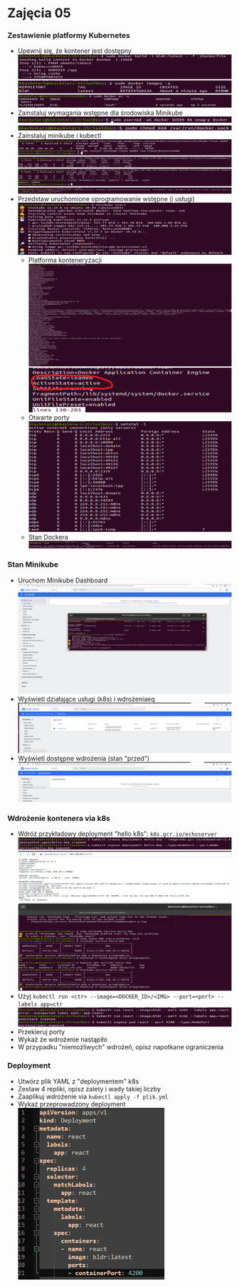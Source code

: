 # Zajęcia 05

### Zestawienie platformy Kubernetes

* Upewnij się, że kontener jest dostępny 
  ![1.png](https://github.com/InzynieriaOprogramowaniaAGH/MDO2022/blob/KK307668/GCL/01/KK307668/lab5/ss/1.png)
  ![2.png](https://github.com/InzynieriaOprogramowaniaAGH/MDO2022/blob/KK307668/GCL/01/KK307668/lab5/ss/2.png)
  ![3.png](https://github.com/InzynieriaOprogramowaniaAGH/MDO2022/blob/KK307668/GCL/01/KK307668/lab5/ss/3.png)
* Zainstaluj wymagania wstępne dla środowiska Minikube
  ![8.png](https://github.com/InzynieriaOprogramowaniaAGH/MDO2022/blob/KK307668/GCL/01/KK307668/lab5/ss/8.png)
  ![18.png](https://github.com/InzynieriaOprogramowaniaAGH/MDO2022/blob/KK307668/GCL/01/KK307668/lab5/ss/18.png)
* Zainstaluj minikube i kubectl
  ![4.png](https://github.com/InzynieriaOprogramowaniaAGH/MDO2022/blob/KK307668/GCL/01/KK307668/lab5/ss/4.png)
  ![5.png](https://github.com/InzynieriaOprogramowaniaAGH/MDO2022/blob/KK307668/GCL/01/KK307668/lab5/ss/5.png)
  ![6.png](https://github.com/InzynieriaOprogramowaniaAGH/MDO2022/blob/KK307668/GCL/01/KK307668/lab5/ss/6.png)
  ![7.png](https://github.com/InzynieriaOprogramowaniaAGH/MDO2022/blob/KK307668/GCL/01/KK307668/lab5/ss/7.png)
* Przedstaw uruchomione oprogramowanie wstępne (i usługi)
  ![9.png](https://github.com/InzynieriaOprogramowaniaAGH/MDO2022/blob/KK307668/GCL/01/KK307668/lab5/ss/9.png)
    * Platforma konteneryzacji
      ![10.png](https://github.com/InzynieriaOprogramowaniaAGH/MDO2022/blob/KK307668/GCL/01/KK307668/lab5/ss/10.png)
      ![13.png](https://github.com/InzynieriaOprogramowaniaAGH/MDO2022/blob/KK307668/GCL/01/KK307668/lab5/ss/13.png)
    * Otwarte porty
      ![11.png](https://github.com/InzynieriaOprogramowaniaAGH/MDO2022/blob/KK307668/GCL/01/KK307668/lab5/ss/11.png)
    * Stan Dockera
      ![12.png](https://github.com/InzynieriaOprogramowaniaAGH/MDO2022/blob/KK307668/GCL/01/KK307668/lab5/ss/12.png)

### Stan Minikube
* Uruchom Minikube Dashboard
  ![14.png](https://github.com/InzynieriaOprogramowaniaAGH/MDO2022/blob/KK307668/GCL/01/KK307668/lab5/ss/14.png)
* Wyświetl działające usługi (k8s) i wdrożeniaeq
  ![15.png](https://github.com/InzynieriaOprogramowaniaAGH/MDO2022/blob/KK307668/GCL/01/KK307668/lab5/ss/15.png)
* Wyświetl dostępne wdrożenia (stan "przed")
  ![16.png](https://github.com/InzynieriaOprogramowaniaAGH/MDO2022/blob/KK307668/GCL/01/KK307668/lab5/ss/16.png)

### Wdrożenie kontenera via k8s
* Wdróż przykładowy deployment "hello k8s": ```k8s.gcr.io/echoserver```
  ![17.png](https://github.com/InzynieriaOprogramowaniaAGH/MDO2022/blob/KK307668/GCL/01/KK307668/lab5/ss/17.png)
  ![19.png](https://github.com/InzynieriaOprogramowaniaAGH/MDO2022/blob/KK307668/GCL/01/KK307668/lab5/ss/19.png)
* Użyj ```kubectl run <ctr> --image=<DOCKER_ID>/<IMG> --port=<port> --labels app=ctr```
  ![20.png](https://github.com/InzynieriaOprogramowaniaAGH/MDO2022/blob/KK307668/GCL/01/KK307668/lab5/ss/20.png)
* Przekieruj porty
* Wykaż że wdrożenie nastąpiło
* W przypadku "niemożliwych" wdrożeń, opisz napotkane ograniczenia

### Deployment
* Utwórz plik YAML z "deploymentem" k8s
* Zestaw 4 repliki, opisz zalety i wady takiej liczby
* Zaaplikuj wdrożenie via ```kubectl apply -f plik.yml```
* Wykaż przeprowadzony deployment
  ![21.png](https://github.com/InzynieriaOprogramowaniaAGH/MDO2022/blob/KK307668/GCL/01/KK307668/lab5/ss/21.png)
